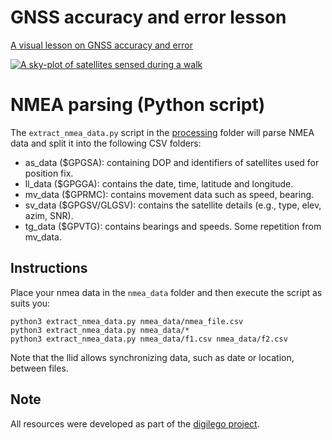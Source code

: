 # GNSS accuracy and error lesson

[A visual lesson on GNSS accuracy and error](https://serialc.github.io/gnss_accuracy_and_error_oer/)

[![A sky-plot of satellites sensed during a walk](images/20221027-Crosscall-nmea_satpaths_INV_GPS.png)](https://serialc.github.io/gnss_accuracy_and_error_oer/)

# NMEA parsing (Python script)

The `extract_nmea_data.py` script in the [processing](processing) folder will parse NMEA data and split it into the following CSV folders:
- as_data ($GPGSA): containing DOP and identifiers of satellites used for position fix.
- ll_data ($GPGGA): contains the date, time, latitude and longitude.
- mv_data ($GPRMC): contains movement data such as speed, bearing.
- sv_data ($GPGSV/GLGSV): contains the satellite details (e.g., type, elev, azim, SNR).
- tg_data ($GPVTG): contains bearings and speeds. Some repetition from mv_data.

## Instructions
Place your nmea data in the `nmea_data` folder and then execute the script as suits you:
```
python3 extract_nmea_data.py nmea_data/nmea_file.csv
python3 extract_nmea_data.py nmea_data/*
python3 extract_nmea_data.py nmea_data/f1.csv nmea_data/f2.csv
```

Note that the llid allows synchronizing data, such as date or location, between files.

## Note
All resources were developed as part of the [digilego project](https://digilego.eu).

<!--
A [resource](http://aprs.gids.nl/nmea/) and [another](https://gpsd.gitlab.io/gpsd/NMEA.html) explaining NMEA data.

A [resource](https://gisgeography.com/gps-accuracy-hdop-pdop-gdop-multipath/) explaining GPS accuracy.
-->

